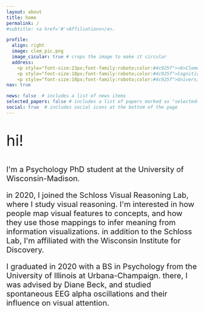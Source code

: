 ```yaml
---
layout: about
title: home
permalink: /
#subtitle: <a href='#'>Affiliations</a>. 

profile:
  align: right
  image: clem_pic.png
  image_cicular: true # crops the image to make it circular
  address: 
    <p style="font-size:23px;font-family:roboto;color:#4c925f"><b>Clementine Zimnicki</b></p>
    <p style="font-size:18px;font-family:roboto;color:#4c925f">Cognitive Scientist</p>
    <p style="font-size:18px;font-family:roboto;color:#4c925f">University of Wisconsin-Madison</p>
nav: true

news: false  # includes a list of news items
selected_papers: false # includes a list of papers marked as "selected={true}"
social: true  # includes social icons at the bottom of the page
---
```


<p style="font-size:40px;"> hi! </p>

<p style="font-size:20px;">I'm a Psychology PhD student at the University of Wisconsin-Madison. </p>

<p style="font-size:20px;">in 2020, I joined the Schloss Visual Reasoning Lab, where I study visual reasoning. I'm interested in how people map visual features to concepts, and how they use those mappings to infer meaning from information visualizations. in addition to the Schloss Lab, I'm affiliated with the Wisconsin Institute for Discovery.</p>

<p style="font-size:20px;">I graduated in 2020 with a BS in Psychology from the University of Illinois at Urbana-Champaign. there, I was advised by Diane Beck, and studied spontaneous EEG alpha oscillations and their influence on visual attention.</p>
